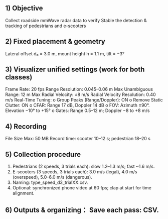 ## 1) Objective
Collect roadside mmWave radar data to verify Stable the detection & tracking of pedestrians and e-scooters
## 2) Fixed placement & geometry
Lateral offset d₀ = 3.0 m, mount height h = 1.1 m, tilt = −3° 
## 3) Visualizer unified settings (work for both classes)
Frame Rate: 20 fps
Range Resolution: 0.045–0.06 m
Max Unambiguous Range: 12 m
Max Radial Velocity: ±8 m/s 
Radial Velocity Resolution: 0.40 m/s 
Real-Time Tuning:
o	Group Peaks (Range/Doppler): ON
o	Remove Static Clutter: ON
o	CFAR: Range 17 dB, Doppler 14 dB 
o	FOV: Azimuth ±90°. Elevation −10° to +15°
o	Gates: Range 0.5–12 m; Doppler −8 to +8 m/s
## 4) Recording
File Size Max: 50 MB
Record time: scooter 10–12 s; pedestrian 18–20 s
## 5) Collection procedure
1.	Pedestrians (2 speeds, 3 trials each): slow 1.2–1.3 m/s; fast ~1.6 m/s.
2.	E-scooters (3 speeds, 3 trials each): 3.0 m/s (legal), 4.0 m/s (overspeed), 5.0–6.0 m/s (dangerous).
3.	Naming: type_speed_d3_trialXX.csv.
4.	Optional: synchronized phone video at 60 fps; clap at start for time alignment.
## 6) Outputs & organizing： Save each pass: CSV.
